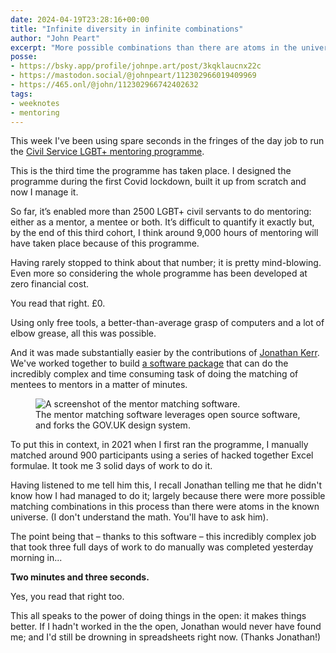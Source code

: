 ```yaml
---
date: 2024-04-19T23:28:16+00:00
title: "Infinite diversity in infinite combinations"
author: "John Peart"
excerpt: "More possible combinations than there are atoms in the universe."
posse:
- https://bsky.app/profile/johnpe.art/post/3kqklaucnx22c
- https://mastodon.social/@johnpeart/112302966019409969
- https://465.onl/@john/112302966742402632
tags:
- weeknotes
- mentoring
---
```


This week I've been using spare seconds in the fringes of the day job to run the [Civil Service LGBT+ mentoring programme](//civilservice.lgbt/mentoring).

This is the third time the programme has taken place. I designed the programme during the first Covid lockdown, built it up from scratch and now I manage it.

So far, it’s enabled more than 2500 LGBT+ civil servants to do mentoring: either as a mentor, a mentee or both. It’s difficult to quantify it exactly but, by the end of this third cohort, I think around 9,000 hours of mentoring will have taken place because of this programme.

Having rarely stopped to think about that number; it is pretty mind-blowing. Even more so considering the whole programme has been developed at zero financial cost. 

You read that right. £0. 

Using only free tools, a better-than-average grasp of computers and a lot of elbow grease, all this was possible.

And it was made substantially easier by the contributions of [Jonathan Kerr](https://mastodon.social/@jonodrew). We've worked together to build [a software package](https://github.com/mentor-matching-online/mentor-match) that can do the incredibly complex and time consuming task of doing the matching of mentees to mentors in a matter of minutes.

<figure>
  <img src="/assets/images/posts/2024-04-19-weeknote-screenshot.png" alt="A screenshot of the mentor matching software.">
  <figcaption>The mentor matching software leverages open source software, and forks the GOV.UK design system.</figcaption>
</figure>

To put this in context, in 2021 when I first ran the programme, I manually matched around 900 participants using a series of hacked together Excel formulae. It took me 3 solid days of work to do it. 

Having listened to me tell him this, I recall Jonathan telling me that he didn't know how I had managed to do it; largely because there were more possible matching combinations in this process than there were atoms in the known universe. (I don't understand the math. You'll have to ask him).

The point being that – thanks to this software – this incredibly complex job that took three full days of work to do manually was completed yesterday morning in... 

**Two minutes and three seconds.**

Yes, you read that right too.

This all speaks to the power of doing things in the open: it makes things better. If I hadn't worked in the the open, Jonathan would never have found me; and I'd still be drowning in spreadsheets right now. (Thanks Jonathan!)